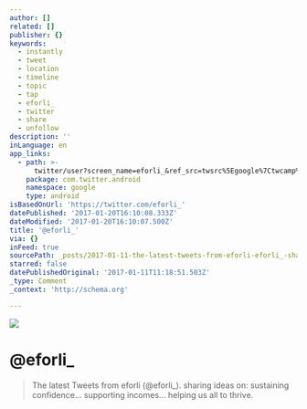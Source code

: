 ```yaml
---
author: []
related: []
publisher: {}
keywords:
  - instantly
  - tweet
  - location
  - timeline
  - topic
  - tap
  - eforli_
  - twitter
  - share
  - unfollow
description: ''
inLanguage: en
app_links:
  - path: >-
      twitter/user?screen_name=eforli_&ref_src=twsrc%5Egoogle%7Ctwcamp%5Eandroidseo%7Ctwgr%5Eprofile
    package: com.twitter.android
    namespace: google
    type: android
isBasedOnUrl: 'https://twitter.com/eforli_'
datePublished: '2017-01-20T16:10:08.333Z'
dateModified: '2017-01-20T16:10:07.500Z'
title: '@eforli_'
via: {}
inFeed: true
sourcePath: _posts/2017-01-11-the-latest-tweets-from-eforli-eforli_-sharing-ideas-on.md
starred: false
datePublishedOriginal: '2017-01-11T11:18:51.503Z'
_type: Comment
_context: 'http://schema.org'

---
```

![](https://the-grid-user-content.s3-us-west-2.amazonaws.com/e3dd3534-ca2f-4287-8e7d-03753be911cd.jpg)

# @eforli\_

> The latest Tweets from eforli (@eforli\_). sharing ideas on: sustaining confidence... supporting incomes... helping us all to thrive.